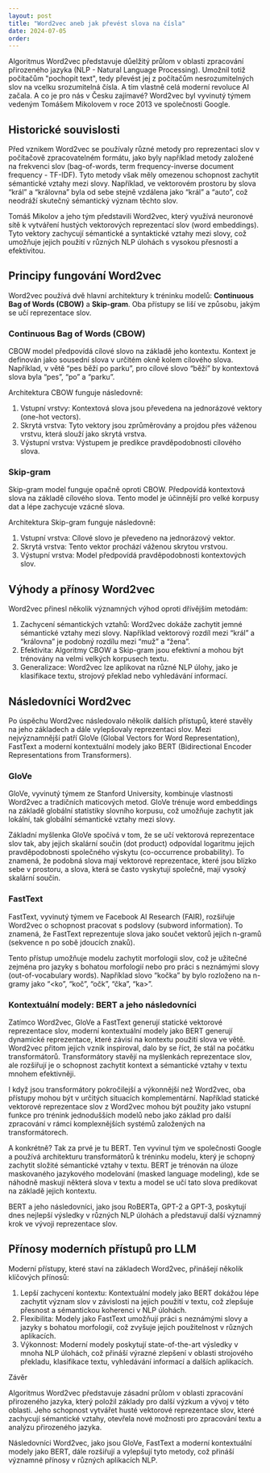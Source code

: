 ```yaml
---
layout: post
title: "Word2vec aneb jak převést slova na čísla"
date: 2024-07-05
order: 
---
```



Algoritmus Word2vec představuje důelžitý průlom v oblasti zpracování přirozeného jazyka (NLP - Natural Language Processing). Umožnil totiž počítačům "pochopit text", tedy převést jej z počítačům nesrozumitelných slov na vcelku srozumitelná čísla. A tím vlastně celá moderní revoluce AI začala. A co je pro nás v Česku zajímavé? Word2vec byl vyvinutý týmem vedeným Tomášem Mikolovem v roce 2013 ve společnosti Google. 

## Historické souvislosti

Před vznikem Word2vec se používaly různé metody pro reprezentaci slov v počítačově zpracovatelném formátu, jako byly například metody založené na frekvenci slov (bag-of-words, term frequency-inverse document frequency - TF-IDF). Tyto metody však měly omezenou schopnost zachytit sémantické vztahy mezi slovy. Například, ve vektorovém prostoru by slova “král” a “královna” byla od sebe stejně vzdálena jako “král” a “auto”, což neodráží skutečný sémantický význam těchto slov.

Tomáš Mikolov a jeho tým představili Word2vec, který využívá neuronové sítě k vytváření hustých vektorových reprezentací slov (word embeddings). Tyto vektory zachycují sémantické a syntaktické vztahy mezi slovy, což umožňuje jejich použití v různých NLP úlohách s vysokou přesností a efektivitou.

## Principy fungování Word2vec

Word2vec používá dvě hlavní architektury k tréninku modelů: **Continuous Bag of Words (CBOW)** a **Skip-gram**. Oba přístupy se liší ve způsobu, jakým se učí reprezentace slov.

### Continuous Bag of Words (CBOW)

CBOW model předpovídá cílové slovo na základě jeho kontextu. Kontext je definován jako sousední slova v určitém okně kolem cílového slova. Například, v větě “pes běží po parku”, pro cílové slovo “běží” by kontextová slova byla “pes”, “po” a “parku”.

Architektura CBOW funguje následovně:

1.	Vstupní vrstvy: Kontextová slova jsou převedena na jednorázové vektory (one-hot vectors).
2.	Skrytá vrstva: Tyto vektory jsou zprůměrovány a projdou přes váženou vrstvu, která slouží jako skrytá vrstva.
3.	Výstupní vrstva: Výstupem je predikce pravděpodobnosti cílového slova.

### Skip-gram

Skip-gram model funguje opačně oproti CBOW. Předpovídá kontextová slova na základě cílového slova. Tento model je účinnější pro velké korpusy dat a lépe zachycuje vzácné slova.

Architektura Skip-gram funguje následovně:

1.	Vstupní vrstva: Cílové slovo je převedeno na jednorázový vektor.
2.	Skrytá vrstva: Tento vektor prochází váženou skrytou vrstvou.
3.	Výstupní vrstva: Model předpovídá pravděpodobnosti kontextových slov.

## Výhody a přínosy Word2vec

Word2vec přinesl několik významných výhod oproti dřívějším metodám:

1.	Zachycení sémantických vztahů: Word2vec dokáže zachytit jemné sémantické vztahy mezi slovy. Například vektorový rozdíl mezi “král” a “královna” je podobný rozdílu mezi “muž” a “žena”.
2.	Efektivita: Algoritmy CBOW a Skip-gram jsou efektivní a mohou být trénovány na velmi velkých korpusech textu.
3.	Generalizace: Word2vec lze aplikovat na různé NLP úlohy, jako je klasifikace textu, strojový překlad nebo vyhledávání informací.

## Následovníci Word2vec

Po úspěchu Word2vec následovalo několik dalších přístupů, které stavěly na jeho základech a dále vylepšovaly reprezentaci slov. Mezi nejvýznamnější patří GloVe (Global Vectors for Word Representation), FastText a moderní kontextuální modely jako BERT (Bidirectional Encoder Representations from Transformers).

### GloVe

GloVe, vyvinutý týmem ze Stanford University, kombinuje vlastnosti Word2vec a tradičních maticových metod. GloVe trénuje word embeddings na základě globální statistiky slovního korpusu, což umožňuje zachytit jak lokální, tak globální sémantické vztahy mezi slovy.

Základní myšlenka GloVe spočívá v tom, že se učí vektorová reprezentace slov tak, aby jejich skalární součin (dot product) odpovídal logaritmu jejich pravděpodobnosti společného výskytu (co-occurrence probability). To znamená, že podobná slova mají vektorové reprezentace, které jsou blízko sebe v prostoru, a slova, která se často vyskytují společně, mají vysoký skalární součin.

### FastText

FastText, vyvinutý týmem ve Facebook AI Research (FAIR), rozšiřuje Word2vec o schopnost pracovat s podslovy (subword information). To znamená, že FastText reprezentuje slova jako součet vektorů jejich n-gramů (sekvence n po sobě jdoucích znaků).

Tento přístup umožňuje modelu zachytit morfologii slov, což je užitečné zejména pro jazyky s bohatou morfologií nebo pro práci s neznámými slovy (out-of-vocabulary words). Například slovo “kočka” by bylo rozloženo na n-gramy jako “<ko”, “koč”, “očk”, “čka”, “ka>”.

### Kontextuální modely: BERT a jeho následovníci

Zatímco Word2vec, GloVe a FastText generují statické vektorové reprezentace slov, moderní kontextuální modely jako BERT generují dynamické reprezentace, které závisí na kontextu použití slova ve větě. Word2vec přitom jejich vznik inspiroval, dalo by se říct, že stál na počátku transformátorů. Transformátory stavějí na myšlenkách reprezentace slov, ale rozšiřují je o schopnost zachytit kontext a sémantické vztahy v textu mnohem efektivněji.

I když jsou transformátory pokročilejší a výkonnější než Word2vec, oba přístupy mohou být v určitých situacích komplementární. Například statické vektorové reprezentace slov z Word2vec mohou být použity jako vstupní funkce pro trénink jednodušších modelů nebo jako základ pro další zpracování v rámci komplexnějších systémů založených na transformátorech.

A konkrétně? Tak za prvé je tu BERT. Ten vyvinul tým ve společnosti Google a používá architekturu transformátorů k tréninku modelu, který je schopný zachytit složité sémantické vztahy v textu. BERT je trénován na úloze maskovaného jazykového modelování (masked language modeling), kde se náhodně maskují některá slova v textu a model se učí tato slova predikovat na základě jejich kontextu.

BERT a jeho následovníci, jako jsou RoBERTa, GPT-2 a GPT-3, poskytují dnes nejlepší výsledky v různých NLP úlohách a představují další významný krok ve vývoji reprezentace slov.


## Přínosy moderních přístupů pro LLM

Moderní přístupy, které staví na základech Word2vec, přinášejí několik klíčových přínosů:

1.	Lepší zachycení kontextu: Kontextuální modely jako BERT dokážou lépe zachytit význam slov v závislosti na jejich použití v textu, což zlepšuje přesnost a sémantickou koherenci v NLP úlohách.
2.	Flexibilita: Modely jako FastText umožňují práci s neznámými slovy a jazyky s bohatou morfologií, což zvyšuje jejich použitelnost v různých aplikacích.
3.	Výkonnost: Moderní modely poskytují state-of-the-art výsledky v mnoha NLP úlohách, což přináší výrazné zlepšení v oblasti strojového překladu, klasifikace textu, vyhledávání informací a dalších aplikacích.

Závěr

Algoritmus Word2vec představuje zásadní průlom v oblasti zpracování přirozeného jazyka, který položil základy pro další výzkum a vývoj v této oblasti. Jeho schopnost vytvářet husté vektorové reprezentace slov, které zachycují sémantické vztahy, otevřela nové možnosti pro zpracování textu a analýzu přirozeného jazyka.

Následovníci Word2vec, jako jsou GloVe, FastText a moderní kontextuální modely jako BERT, dále rozšiřují a vylepšují tyto metody, což přináší významné přínosy v různých aplikacích NLP.